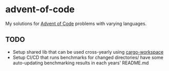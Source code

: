 # advent-of-code

My solutions for [Advent of Code](https://adventofcode.com/) problems with varying languages.


## TODO

- Setup shared lib that can be used cross-yearly using [cargo-workspace](https://doc.rust-lang.org/book/ch14-03-cargo-workspaces.html)
- Setup CI/CD that runs benchmarks for changed directories/ have some auto-updating benchmarking results in each years' README.md
